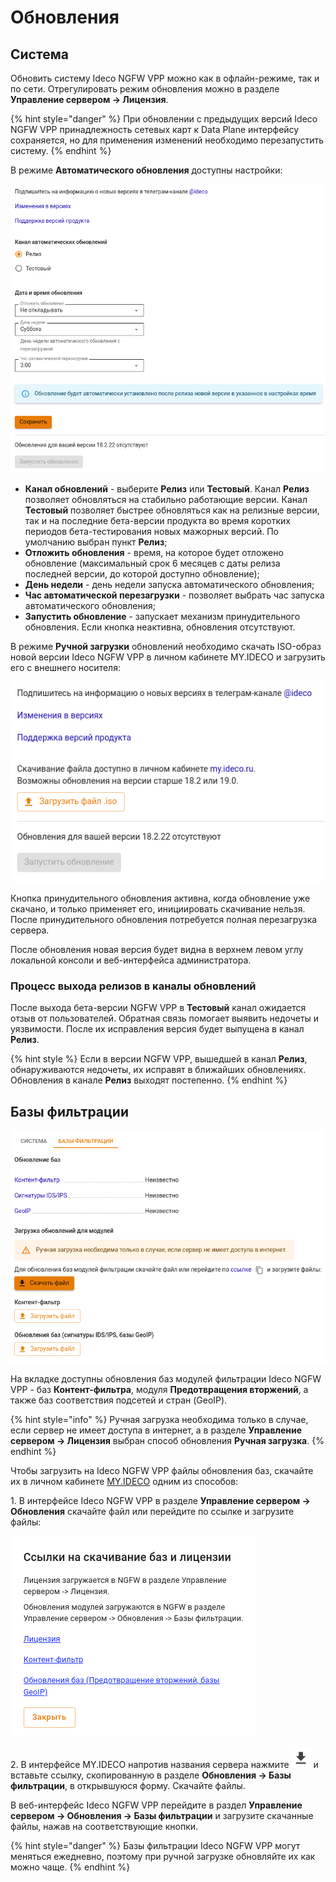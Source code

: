# Обновления

## Система

Обновить систему Ideco NGFW VPP можно как в офлайн-режиме, так и по сети. Отрегулировать режим обновления можно в разделе **Управление сервером -> Лицензия**.

{% hint style="danger" %}
При обновлении с предыдущих версий Ideco NGFW VPP принадлежность сетевых карт к Data Plane интерфейсу сохраняется, но для применения изменений необходимо перезапустить систему.
{% endhint %}

В режиме **Автоматического обновления** доступны настройки:

![](/.gitbook/assets/updates.png)

* **Канал обновлений** - выберите **Релиз** или **Тестовый**. Канал **Релиз** позволяет обновляться на стабильно работающие версии. Канал **Тестовый** позволяет быстрее обновляться как на релизные версии, так и на последние бета-версии продукта во время коротких периодов бета-тестирования новых мажорных версий. По умолчанию выбран пункт **Релиз**;
* **Отложить обновления** - время, на которое будет отложено обновление (максимальный срок 6 месяцев с даты релиза последней версии, до которой доступно обновление);
* **День недели** - день недели запуска автоматического обновления;
* **Час автоматической перезагрузки** - позволяет выбрать час запуска автоматического обновления;
* **Запустить обновление** - запускает механизм принудительного обновления. Если кнопка неактивна, обновления отсутствуют. 

В режиме **Ручной загрузки** обновлений необходимо скачать ISO-образ новой версии Ideco NGFW VPP в личном кабинете MY.IDECO и загрузить его с внешнего носителя:

![](/.gitbook/assets/updates1.png)

Кнопка принудительного обновления активна, когда обновление уже скачано, и только применяет его, инициировать скачивание нельзя. После принудительного обновления потребуется полная перезагрузка сервера.

После обновления новая версия будет видна в верхнем левом углу локальной консоли и веб-интерфейса администратора.

### Процесс выхода релизов в каналы обновлений

После выхода бета-версии NGFW VPP в **Тестовый** канал ожидается отзыв от пользователей. Обратная связь помогает выявить недочеты и уязвимости. После их исправления версия будет выпущена в канал **Релиз**.

{% hint style %}
Если в версии NGFW VPP, вышедшей в канал **Релиз**, обнаруживаются недочеты, их исправят в ближайших обновлениях. Обновления в канале **Релиз** выходят постепенно.
{% endhint %}

## Базы фильтрации

![](/.gitbook/assets/selfupdate.png)

На вкладке доступны обновления баз модулей фильтрации Ideco NGFW VPP - баз **Контент-фильтра**, модуля **Предотвращения вторжений**, а также баз соответствия подсетей и стран (GeoIP). 

{% hint style="info" %}
Ручная загрузка необходима только в случае, если сервер не имеет доступа в интернет, а в разделе **Управление сервером -> Лицензия** выбран способ обновления **Ручная загрузка**.
{% endhint %}

Чтобы загрузить на Ideco NGFW VPP файлы обновления баз, скачайте их в личном кабинете [MY.IDECO](https://my.ideco.ru/) одним из способов: 

1\. В интерфейсе Ideco NGFW VPP в разделе **Управление сервером -> Обновления** скачайте файл или перейдите по ссылке и загрузите файлы:

![](/.gitbook/assets/my-ideco-ngfw.png)

2\. В интерфейсе MY.IDECO напротив названия сервера нажмите ![](/.gitbook/assets/icon-download.png) и вставьте ссылку, скопированную в разделе **Обновления -> Базы фильтрации**, в открывшуюся форму. Скачайте файлы.

В веб-интерфейс Ideco NGFW VPP перейдите в раздел **Управление сервером -> Обновления -> Базы фильтрации** и загрузите скачанные файлы, нажав на соответствующие кнопки.

{% hint style="danger" %}
Базы фильтрации Ideco NGFW VPP могут меняться ежедневно, поэтому при ручной загрузке обновляйте их как можно чаще.
{% endhint %}